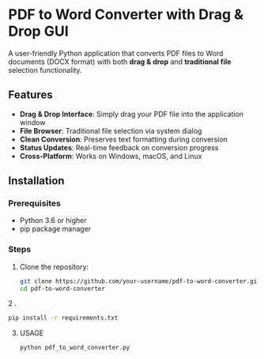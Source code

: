 # PDF to Word Converter with Drag & Drop GUI

A user-friendly Python application that converts PDF files to Word documents (DOCX format) with both **drag & drop** and **traditional file** selection functionality.

## Features

- **Drag & Drop Interface**: Simply drag your PDF file into the application window
- **File Browser**: Traditional file selection via system dialog
- **Clean Conversion**: Preserves text formatting during conversion
- **Status Updates**: Real-time feedback on conversion progress
- **Cross-Platform**: Works on Windows, macOS, and Linux

## Installation

### Prerequisites
- Python 3.6 or higher
- pip package manager

### Steps
1. Clone the repository:
   ```bash
   git clone https://github.com/your-username/pdf-to-word-converter.git
   cd pdf-to-word-converter
   ```
   
2 . 
   ```bash
   pip install -r requirements.txt
   ```
3. USAGE
   ```bash
   python pdf_to_word_converter.py
   ```
   

